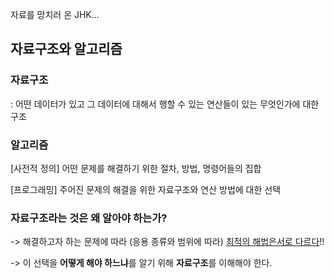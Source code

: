 
자료를 망치러 온 JHK...

## 자료구조와 알고리즘



### 자료구조

: 어떤 데이터가 있고 그 데이터에 대해서 행할 수 있는 연산들이 있는 무엇인가에 대한 구조





### 알고리즘

[사전적 정의] 어떤 문제를 해결하기 위한 절차, 방법, 명령어들의 집합 

[프로그래밍] 주어진 문제의 해결을 위한 자료구조와 연산 방법에 대한 선택



### 자료구조라는 것은 왜 알아야 하는가?

-> 해결하고자 하는 문제에 따라 (응용 종류와 범위에 따라) <u>최적의 해법은서로 다르다</u>!!

-> 이 선택을 **어떻게 해야 하느냐**를 알기 위해 **자료구조**를 이해해야 한다.
